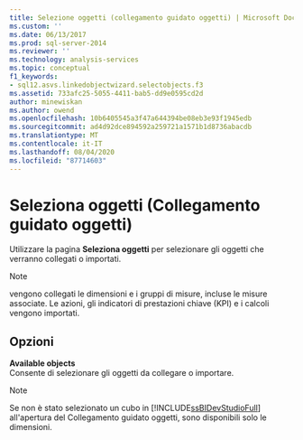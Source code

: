 ```yaml
---
title: Selezione oggetti (collegamento guidato oggetti) | Microsoft Docs
ms.custom: ''
ms.date: 06/13/2017
ms.prod: sql-server-2014
ms.reviewer: ''
ms.technology: analysis-services
ms.topic: conceptual
f1_keywords:
- sql12.asvs.linkedobjectwizard.selectobjects.f3
ms.assetid: 733afc25-5055-4411-bab5-dd9e0595cd2d
author: minewiskan
ms.author: owend
ms.openlocfilehash: 10b6405545a3f47a644394be08eb3e93f1945edb
ms.sourcegitcommit: ad4d92dce894592a259721a1571b1d8736abacdb
ms.translationtype: MT
ms.contentlocale: it-IT
ms.lasthandoff: 08/04/2020
ms.locfileid: "87714603"
---
```

# <a name="select-objects-linked-object-wizard"></a>Seleziona oggetti (Collegamento guidato oggetti)
  Utilizzare la pagina **Seleziona oggetti** per selezionare gli oggetti che verranno collegati o importati.  
  
> [!NOTE]  
>  vengono collegati le dimensioni e i gruppi di misure, incluse le misure associate. Le azioni, gli indicatori di prestazioni chiave (KPI) e i calcoli vengono importati.  
  
## <a name="options"></a>Opzioni  
 **Available objects**  
 Consente di selezionare gli oggetti da collegare o importare.  
  
> [!NOTE]  
>  Se non è stato selezionato un cubo in [!INCLUDE[ssBIDevStudioFull](../includes/ssbidevstudiofull-md.md)] all'apertura del Collegamento guidato oggetti, sono disponibili solo le dimensioni.  
  
  
